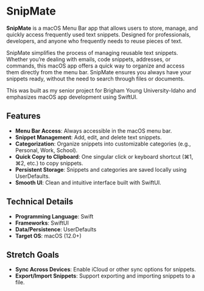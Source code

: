 # SnipMate  
**SnipMate** is a macOS Menu Bar app that allows users to store, manage, and quickly access frequently used text snippets. Designed for professionals, developers, and anyone who frequently needs to reuse pieces of text.

SnipMate simplifies the process of managing reusable text snippets. Whether you’re dealing with emails, code snippets, addresses, or commands, this macOS app offers a quick way to organize and access them directly from the menu bar. SnipMate ensures you always have your snippets ready, without the need to search through files or documents.

This was built as my senior project for Brigham Young University-Idaho and emphasizes macOS app development using SwiftUI.

## Features  
- **Menu Bar Access**: Always accessible in the macOS menu bar.  
- **Snippet Management**: Add, edit, and delete text snippets.  
- **Categorization**: Organize snippets into customizable categories (e.g., Personal, Work, School).  
- **Quick Copy to Clipboard**: One singular click or keyboard shortcut (⌘1, ⌘2, etc.) to copy snippets.  
- **Persistent Storage**: Snippets and categories are saved locally using UserDefaults.  
- **Smooth UI**: Clean and intuitive interface built with SwiftUI.

## Technical Details  
- **Programming Language**: Swift  
- **Frameworks**: SwiftUI  
- **Data/Persistence**: UserDefaults  
- **Target OS**: macOS (12.0+)

## Stretch Goals  
- **Sync Across Devices**: Enable iCloud or other sync options for snippets.    
- **Export/Import Snippets**: Support exporting and importing snippets to a file.  
